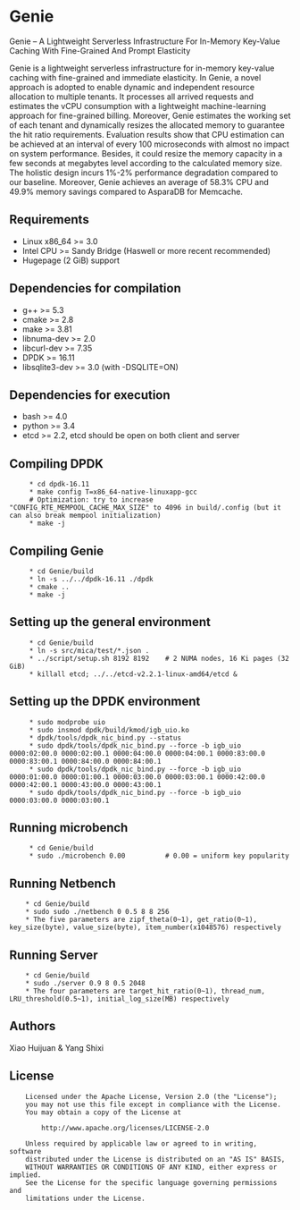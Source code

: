 Genie
======

Genie – A Lightweight Serverless Infrastructure For In-Memory Key-Value Caching With Fine-Grained And Prompt Elasticity

Genie is a lightweight serverless infrastructure for in-memory key-value caching with fine-grained and immediate elasticity.
In Genie, a novel approach is adopted to enable dynamic and independent resource allocation to multiple tenants. 
It processes all arrived requests and estimates the vCPU consumption with a lightweight machine-learning approach for fine-grained billing. 
Moreover, Genie estimates the working set of each tenant and dynamically resizes the allocated memory to guarantee the hit ratio requirements.
Evaluation results show that CPU estimation can be achieved at an interval of every 100 microseconds with almost no impact on system performance.
Besides, it could resize the memory capacity in a few seconds at megabytes level according to the calculated memory size.
The holistic design incurs 1%-2% performance degradation compared to our baseline.
Moreover, Genie achieves an average of 58.3% CPU and 49.9% memory savings compared to AsparaDB for Memcache.

Requirements
------------

 * Linux x86\_64 >= 3.0
 * Intel CPU >= Sandy Bridge (Haswell or more recent recommended)
 * Hugepage (2 GiB) support

Dependencies for compilation
----------------------------

 * g++ >= 5.3
 * cmake >= 2.8
 * make >= 3.81
 * libnuma-dev >= 2.0
 * libcurl-dev >= 7.35
 * DPDK >= 16.11
 * libsqlite3-dev >= 3.0 (with -DSQLITE=ON)

Dependencies for execution
--------------------------

 * bash >= 4.0
 * python >= 3.4
 * etcd >= 2.2, etcd should be open on both client and server

Compiling DPDK
--------------

         * cd dpdk-16.11
         * make config T=x86_64-native-linuxapp-gcc
         # Optimization: try to increase "CONFIG_RTE_MEMPOOL_CACHE_MAX_SIZE" to 4096 in build/.config (but it can also break mempool initialization)
         * make -j

Compiling Genie
--------------

         * cd Genie/build
         * ln -s ../../dpdk-16.11 ./dpdk
         * cmake ..
         * make -j

Setting up the general environment
----------------------------------

         * cd Genie/build
         * ln -s src/mica/test/*.json .
         * ../script/setup.sh 8192 8192    # 2 NUMA nodes, 16 Ki pages (32 GiB)
         * killall etcd; ../../etcd-v2.2.1-linux-amd64/etcd &

Setting up the DPDK environment
-------------------------------

         * sudo modprobe uio
         * sudo insmod dpdk/build/kmod/igb_uio.ko
         * dpdk/tools/dpdk_nic_bind.py --status
         * sudo dpdk/tools/dpdk_nic_bind.py --force -b igb_uio 0000:02:00.0 0000:02:00.1 0000:04:00.0 0000:04:00.1 0000:83:00.0 0000:83:00.1 0000:84:00.0 0000:84:00.1
         * sudo dpdk/tools/dpdk_nic_bind.py --force -b igb_uio 0000:01:00.0 0000:01:00.1 0000:03:00.0 0000:03:00.1 0000:42:00.0 0000:42:00.1 0000:43:00.0 0000:43:00.1
         * sudo dpdk/tools/dpdk_nic_bind.py --force -b igb_uio 0000:03:00.0 0000:03:00.1

Running microbench
------------------

         * cd Genie/build
         * sudo ./microbench 0.00          # 0.00 = uniform key popularity

Running Netbench
------------------

        * cd Genie/build
        * sudo sudo ./netbench 0 0.5 8 8 256
        * The five parameters are zipf_theta(0~1), get_ratio(0~1), key_size(byte), value_size(byte), item_number(x1048576) respectively

Running Server
-----------------

        * cd Genie/build
        * sudo ./server 0.9 8 0.5 2048
        * The four parameters are target_hit_ratio(0~1), thread_num, LRU_threshold(0.5~1), initial_log_size(MB) respectively

Authors
-------

Xiao Huijuan & Yang Shixi

License
-------

        Licensed under the Apache License, Version 2.0 (the "License");
        you may not use this file except in compliance with the License.
        You may obtain a copy of the License at

            http://www.apache.org/licenses/LICENSE-2.0

        Unless required by applicable law or agreed to in writing, software
        distributed under the License is distributed on an "AS IS" BASIS,
        WITHOUT WARRANTIES OR CONDITIONS OF ANY KIND, either express or implied.
        See the License for the specific language governing permissions and
        limitations under the License.

